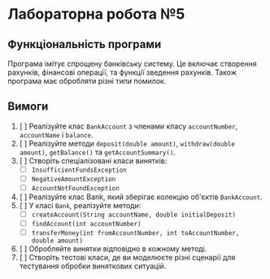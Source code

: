 # Лабораторна робота №5

## Функціональність програми

Програма імітує спрощену банківську систему. 
Це включає створення рахунків, фінансові операції, та функції зведення рахунків.
Також програма має обробляти різні типи помилок.

## Вимоги

1. [ ] Реалізуйте клас `BankAccount` з членами класу `accountNumber`, `accountName` і `balance`. 
2. [ ] Реалізуйте методи `deposit(double amount)`, `withdraw(double amount)`, `getBalance()` та `getAccountSummary()`. 
3. [ ] Створіть спеціалізовані класи винятків:
    - [ ] `InsufficientFundsException` 
    - [ ] `NegativeAmountException` 
    - [ ] `AccountNotFoundException`
4. [ ] Реалізуйте клас Bank, який зберігає колекцію об'єктів `BankAccount`. 
5. [ ] У класі `Bank`, реалізуйте методи:
    - [ ] `createAccount(String accountName, double initialDeposit)`
    - [ ] `findAccount(int accountNumber)`
    - [ ] `transferMoney(int fromAccountNumber, int toAccountNumber, double amount)`
6. [ ] Обробляйте винятки відповідно в кожному методі. 
7. [ ] Створіть тестові класи, де ви моделюєте різні сценарії для тестування обробки виняткових ситуацій.